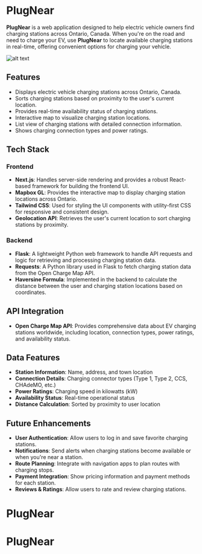# PlugNear

**PlugNear** is a web application designed to help electric vehicle owners find charging stations across Ontario, Canada. When you're on the road and need to charge your EV, use **PlugNear** to locate available charging stations in real-time, offering convenient options for charging your vehicle.

![alt text](.png)

## Features

-   Displays electric vehicle charging stations across Ontario, Canada.
-   Sorts charging stations based on proximity to the user's current location.
-   Provides real-time availability status of charging stations.
-   Interactive map to visualize charging station locations.
-   List view of charging stations with detailed connection information.
-   Shows charging connection types and power ratings.

## Tech Stack

### Frontend

-   **Next.js**: Handles server-side rendering and provides a robust React-based framework for building the frontend UI.
-   **Mapbox GL**: Provides the interactive map to display charging station locations across Ontario.
-   **Tailwind CSS**: Used for styling the UI components with utility-first CSS for responsive and consistent design.
-   **Geolocation API**: Retrieves the user's current location to sort charging stations by proximity.

### Backend

-   **Flask**: A lightweight Python web framework to handle API requests and logic for retrieving and processing charging station data.
-   **Requests**: A Python library used in Flask to fetch charging station data from the Open Charge Map API.
-   **Haversine Formula**: Implemented in the backend to calculate the distance between the user and charging station locations based on coordinates.

## API Integration

-   **Open Charge Map API**: Provides comprehensive data about EV charging stations worldwide, including location, connection types, power ratings, and availability status.

## Data Features

-   **Station Information**: Name, address, and town location
-   **Connection Details**: Charging connector types (Type 1, Type 2, CCS, CHAdeMO, etc.)
-   **Power Ratings**: Charging speed in kilowatts (kW)
-   **Availability Status**: Real-time operational status
-   **Distance Calculation**: Sorted by proximity to user location

## Future Enhancements

-   **User Authentication**: Allow users to log in and save favorite charging stations.
-   **Notifications**: Send alerts when charging stations become available or when you're near a station.
-   **Route Planning**: Integrate with navigation apps to plan routes with charging stops.
-   **Payment Integration**: Show pricing information and payment methods for each station.
-   **Reviews & Ratings**: Allow users to rate and review charging stations.
# PlugNear
# PlugNear
